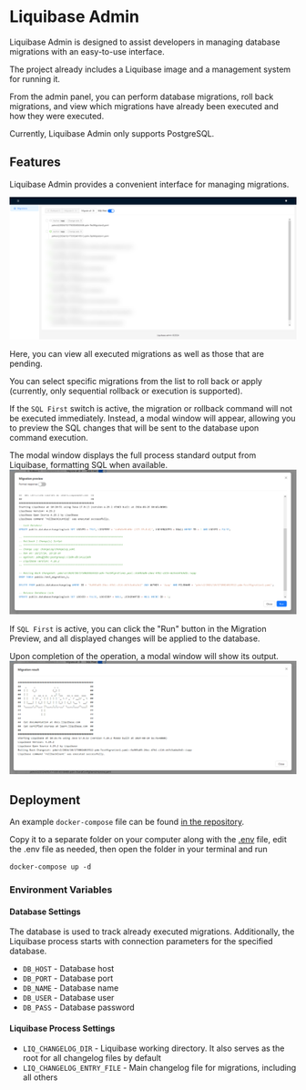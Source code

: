 # Liquibase Admin

Liquibase Admin is designed to assist developers in managing database migrations with an easy-to-use interface.

The project already includes a Liquibase image and a management system for running it.

From the admin panel, you can perform database migrations, roll back migrations, and view which migrations have already
been executed and how they were executed.

Currently, Liquibase Admin only supports PostgreSQL.

## Features

Liquibase Admin provides a convenient interface for managing migrations.

![dashboard](./images/dashboard.png)

Here, you can view all executed migrations as well as those that are pending.

You can select specific migrations from the list to roll back or apply (currently, only sequential rollback or execution
is supported).

If the `SQL First` switch is active, the migration or rollback command will not be executed immediately.
Instead, a modal window will appear, allowing you to preview the SQL changes that will be sent to the database upon
command execution.

The modal window displays the full process standard output from Liquibase, formatting SQL when available.
![migration-preview](./images/migration-preview.png)

If `SQL First` is active, you can click the "Run" button in the Migration Preview,
and all displayed changes will be applied to the database.

Upon completion of the operation, a modal window will show its output.
![migration-result](./images/migration-result.png)

## Deployment

An example `docker-compose` file can be found [in the repository](./compose/docker-compose.yml).

Copy it to a separate folder on your computer along with the [.env](./compose/.env) file,
edit the .env file as needed, then open the folder in your terminal and run

```shell
docker-compose up -d
```

### Environment Variables

#### Database Settings

The database is used to track already executed migrations. Additionally, the Liquibase process starts with connection
parameters for the specified database.

- `DB_HOST` - Database host
- `DB_PORT` - Database port
- `DB_NAME` - Database name
- `DB_USER` - Database user
- `DB_PASS` - Database password

#### Liquibase Process Settings

- `LIQ_CHANGELOG_DIR` - Liquibase working directory. It also serves as the root for all changelog files by default
- `LIQ_CHANGELOG_ENTRY_FILE` - Main changelog file for migrations, including all others

